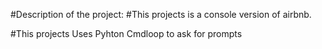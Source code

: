 #Description of the project:
#This projects is a console version of airbnb. 

#This projects Uses Pyhton Cmdloop to ask for prompts

